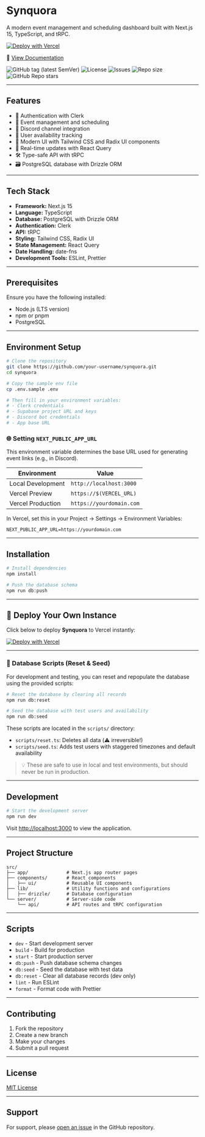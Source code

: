 # Synquora

A modern event management and scheduling dashboard built with Next.js 15, TypeScript, and tRPC.

[![Deploy with Vercel](https://vercel.com/button)](https://vercel.com/new/clone?repository-url=https://github.com/margauxflores/synquora&env=NEXT_PUBLIC_CLERK_PUBLISHABLE_KEY,CLERK_SECRET_KEY,DATABASE_URL,DISCORD_GUILD_ID,DISCORD_BOT_TOKEN,DISCORD_ANNOUNCEMENT_CHANNEL_ID,NEXT_PUBLIC_APP_URL&envDescription=Add%20your%20Clerk,%20Supabase,%20and%20Discord%20keys%20to%20enable%20authentication%20and%20event%20syncing)

📘 [View Documentation](https://synquora.com)

![GitHub tag (latest SemVer)](https://img.shields.io/github/v/tag/margauxflores/synquora?sort=semver)
![License](https://img.shields.io/github/license/margauxflores/synquora)
![Issues](https://img.shields.io/github/issues/margauxflores/synquora)
![Repo size](https://img.shields.io/github/repo-size/margauxflores/synquora)
![GitHub Repo stars](https://img.shields.io/github/stars/margauxflores/synquora?style=social)

---

## Features

- 🔐 Authentication with Clerk
- 📅 Event management and scheduling
- 💬 Discord channel integration
- 👥 User availability tracking
- 🎨 Modern UI with Tailwind CSS and Radix UI components
- 🔄 Real-time updates with React Query
- 🛠 Type-safe API with tRPC
- 🗃 PostgreSQL database with Drizzle ORM

---

## Tech Stack

- **Framework:** Next.js 15
- **Language:** TypeScript
- **Database:** PostgreSQL with Drizzle ORM
- **Authentication:** Clerk
- **API:** tRPC
- **Styling:** Tailwind CSS, Radix UI
- **State Management:** React Query
- **Date Handling:** date-fns
- **Development Tools:** ESLint, Prettier

---

## Prerequisites

Ensure you have the following installed:

- Node.js (LTS version)
- npm or pnpm
- PostgreSQL

---

## Environment Setup

```bash
# Clone the repository
git clone https://github.com/your-username/synquora.git
cd synquora

# Copy the sample env file
cp .env.sample .env

# Then fill in your environment variables:
# - Clerk credentials
# - Supabase project URL and keys
# - Discord bot credentials
# - App base URL
```

### 🌐 Setting `NEXT_PUBLIC_APP_URL`

This environment variable determines the base URL used for generating event links (e.g., in Discord).

| Environment        | Value                      |
|--------------------|----------------------------|
| Local Development  | `http://localhost:3000`    |
| Vercel Preview     | `https://$(VERCEL_URL)`    |
| Vercel Production  | `https://yourdomain.com`   |

In Vercel, set this in your Project → Settings → Environment Variables:

```env
NEXT_PUBLIC_APP_URL=https://yourdomain.com
```

---

## Installation

```bash
# Install dependencies
npm install

# Push the database schema
npm run db:push
```

---

## 🚀 Deploy Your Own Instance

Click below to deploy **Synquora** to Vercel instantly:

[![Deploy with Vercel](https://vercel.com/button)](https://vercel.com/new/clone?repository-url=https://github.com/margauxflores/synquora&env=NEXT_PUBLIC_CLERK_PUBLISHABLE_KEY,CLERK_SECRET_KEY,DATABASE_URL,DISCORD_GUILD_ID,DISCORD_BOT_TOKEN,DISCORD_ANNOUNCEMENT_CHANNEL_ID,NEXT_PUBLIC_APP_URL&envDescription=Add%20your%20Clerk,%20Supabase,%20and%20Discord%20keys%20to%20enable%20authentication%20and%20event%20syncing)

---

### 🧪 Database Scripts (Reset & Seed)

For development and testing, you can reset and repopulate the database using the provided scripts:

```bash
# Reset the database by clearing all records
npm run db:reset

# Seed the database with test users and availability
npm run db:seed
```

These scripts are located in the `scripts/` directory:

- `scripts/reset.ts`: Deletes all data (⚠️ irreversible!)
- `scripts/seed.ts`: Adds test users with staggered timezones and default availability

> 💡 These are safe to use in local and test environments, but should never be run in production.

---

## Development

```bash
# Start the development server
npm run dev
```

Visit [http://localhost:3000](http://localhost:3000) to view the application.

---

## Project Structure

```
src/
├── app/              # Next.js app router pages
├── components/       # React components
│   ├── ui/           # Reusable UI components
├── lib/              # Utility functions and configurations
│   ├── drizzle/      # Database configuration
└── server/           # Server-side code
    └── api/          # API routes and tRPC configuration
```

---

## Scripts

- `dev` - Start development server
- `build` - Build for production
- `start` - Start production server
- `db:push` - Push database schema changes
- `db:seed` - Seed the database with test data
- `db:reset` - Clear all database records (dev only)
- `lint` - Run ESLint
- `format` - Format code with Prettier

---

## Contributing

1. Fork the repository
2. Create a new branch
3. Make your changes
4. Submit a pull request

---

## License

[MIT License](LICENSE)

---

## Support

For support, please [open an issue](https://github.com/margauxflores/synquora/issues) in the GitHub repository.
